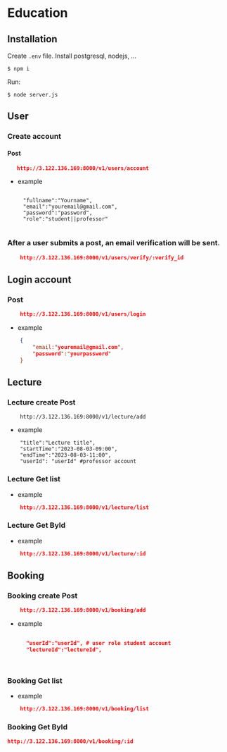 # Education

## Installation
Create `.env` file.
Install postgresql, nodejs, ...

```shell
$ npm i
```

Run:
```shell
$ node server.js
```


## User

### Create account

#### Post 
``` json
   http://3.122.136.169:8000/v1/users/account
```

- example


```
    
     "fullname":"Yourname",
     "email":"youremail@gmail.com",
     "password":"password",
     "role":"student||professor"
    
```
### After a user submits a post, an email verification will be sent.


```  json
    http://3.122.136.169:8000/v1/users/verify/:verify_id
```

## Login account 

### Post 
``` json
    http://3.122.136.169:8000/v1/users/login
```
- example 
``` json
    {
        "email:"youremail@gmail.com",
        "password":"yourpassword"
    }
```

## Lecture
### Lecture create Post


``` 
    http://3.122.136.169:8000/v1/lecture/add
```

- example

    

```
    "title":"Lecture title",
    "startTime":"2023-08-03-09:00",
    "endTime":"2023-08-03-11:00",
    "userId": "userId" #professor account
```

### Lecture Get list 
- example 

``` json
    http://3.122.136.169:8000/v1/lecture/list
```


### Lecture Get ById  

- example

``` json
    http://3.122.136.169:8000/v1/lecture/:id
```


## Booking

### Booking create Post

``` json
    http://3.122.136.169:8000/v1/booking/add
```
- example

``` json
    
      "userId":"userId", # user role student account
      "lectureId":"lectureId",

    
```

### Booking Get list

- example 
``` json
    http://3.122.136.169:8000/v1/booking/list
```


### Booking Get ById


``` json
http://3.122.136.169:8000/v1/booking/:id
```

